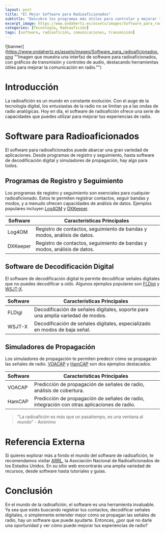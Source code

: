 ```yaml
---
layout: post
title: "El Mejor Software para Radioaficionados"
subtitle: "Descubre los programas más útiles para controlar y mejorar tus transmisiones de radio."
excerpt_image: https://www.ondahertz.es/assets/images/Software_para_radioaficionados.png
categories: [Tecnología, Radioafición]
tags: [software, radioafición, comunicaciones, transmisión]
---
```


![banner](https://www.ondahertz.es/assets/images/Software_para_radioaficionados.png ""Imagen que muestra una interfaz de software para radioaficionados, con gráficos de transmisión y controles de audio, destacando herramientas útiles para mejorar la comunicación en radio."")

# Introducción

La radioafición es un mundo en constante evolución. Con el auge de la tecnología digital, los entusiastas de la radio no se limitan ya a las ondas de radio analógicas. Hoy en día, el software de radioafición ofrece una serie de capacidades que puedes utilizar para mejorar tus experiencias de radio.

# Software para Radioaficionados

El software para radioaficionados puede abarcar una gran variedad de aplicaciones. Desde programas de registro y seguimiento, hasta software de decodificación digital y simuladores de propagación, hay algo para todos. 

## Programas de Registro y Seguimiento

Los programas de registro y seguimiento son esenciales para cualquier radioaficionado. Estos te permiten registrar contactos, seguir bandas y modos, y a menudo ofrecen capacidades de análisis de datos. Ejemplos populares incluyen [Log4OM](https://www.log4om.com/) y [DXKeeper](http://www.dxlabsuite.com/dxkeeper/).

| Software | Características Principales |
| --- | --- |
| Log4OM | Registro de contactos, seguimiento de bandas y modos, análisis de datos. |
| DXKeeper | Registro de contactos, seguimiento de bandas y modos, análisis de datos. |

## Software de Decodificación Digital

El software de decodificación digital te permite decodificar señales digitales que no puedes decodificar a oído. Algunos ejemplos populares son [FLDigi](http://www.w1hkj.com/) y [WSJT-X](https://physics.princeton.edu/pulsar/K1JT/wsjtx.html).

| Software | Características Principales |
| --- | --- |
| FLDigi | Decodificación de señales digitales, soporte para una amplia variedad de modos. |
| WSJT-X | Decodificación de señales digitales, especializado en modos de baja señal. |

## Simuladores de Propagación

Los simuladores de propagación te permiten predecir cómo se propagarán las señales de radio. [VOACAP](https://www.voacap.com/) y [HamCAP](http://www.dxatlas.com/HamCap/) son dos ejemplos destacados.

| Software | Características Principales |
| --- | --- |
| VOACAP | Predicción de propagación de señales de radio, análisis de cobertura. |
| HamCAP | Predicción de propagación de señales de radio, integración con otras aplicaciones de radio. |

> "La radioafición es más que un pasatiempo, es una ventana al mundo" - Anónimo

# Referencia Externa

Si quieres explorar más a fondo el mundo del software de radioafición, te recomendamos visitar [ARRL](http://www.arrl.org/software-for-amateur-radio), la Asociación Nacional de Radioaficionados de los Estados Unidos. En su sitio web encontrarás una amplia variedad de recursos, desde software hasta tutoriales y guías.

# Conclusión

En el mundo de la radioafición, el software es una herramienta invaluable. Ya sea que estés buscando registrar tus contactos, decodificar señales digitales, o simplemente entender mejor cómo se propagan las señales de radio, hay un software que puede ayudarte. Entonces, ¿por qué no darle una oportunidad y ver cómo puede mejorar tus experiencias de radio?